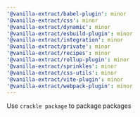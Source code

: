 ```yaml
---
'@vanilla-extract/babel-plugin': minor
'@vanilla-extract/css': minor
'@vanilla-extract/dynamic': minor
'@vanilla-extract/esbuild-plugin': minor
'@vanilla-extract/integration': minor
'@vanilla-extract/private': minor
'@vanilla-extract/recipes': minor
'@vanilla-extract/rollup-plugin': minor
'@vanilla-extract/sprinkles': minor
'@vanilla-extract/css-utils': minor
'@vanilla-extract/vite-plugin': minor
'@vanilla-extract/webpack-plugin': minor
---
```


Use `crackle package` to package packages
